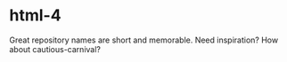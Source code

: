 # html-4
Great repository names are short and memorable. Need inspiration? How about cautious-carnival?
